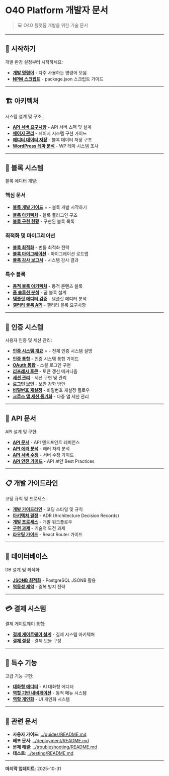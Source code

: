 # O4O Platform 개발자 문서

> 💻 O4O 플랫폼 개발을 위한 기술 문서

---

## 🚀 시작하기

개발 환경 설정부터 시작하세요:

- **[개발 명령어](./getting-started/development-commands.md)** - 자주 사용하는 명령어 모음
- **[NPM 스크립트](./getting-started/npm-scripts.md)** - package.json 스크립트 가이드

---

## 🏗️ 아키텍처

시스템 설계 및 구조:

- **[API 서버 요구사항](./architecture/api-server-requirements.md)** - API 서버 스펙 및 설계
- **[페이지 관리](./architecture/page-management.md)** - 페이지 시스템 구현 가이드
- **[에디터 데이터 저장](./architecture/editor-data-storage.md)** - 블록 데이터 저장 구조
- **[WordPress 테마 분석](./architecture/wordpress-theme-analysis.md)** - WP 테마 시스템 조사

---

## 🧩 블록 시스템

블록 에디터 개발:

### 핵심 문서
- **[블록 개발 가이드](./blocks/blocks-development.md)** ⭐ - 블록 개발 시작하기
- **[블록 아키텍처](./blocks/block-architecture.md)** - 블록 플러그인 구조
- **[블록 구현 현황](./blocks/block-implementation-status.md)** - 구현된 블록 목록

### 최적화 및 마이그레이션
- **[블록 최적화](./blocks/block-optimization.md)** - 번들 최적화 전략
- **[블록 마이그레이션](./blocks/block-migration-roadmap.md)** - 마이그레이션 로드맵
- **[블록 감사 보고서](./blocks/block-audit-report.md)** - 시스템 감사 결과

### 특수 블록
- **[동적 블록 아키텍처](./blocks/dynamic-blocks-architecture.md)** - 동적 콘텐츠 블록
- **[폼 솔루션 분석](./blocks/form-solution-analysis.md)** - 폼 블록 설계
- **[템플릿 에디터 검증](./blocks/template-editor-verification.md)** - 템플릿 에디터 분석
- **[갤러리 블록 API](./blocks/gallery-block-api.md)** - 갤러리 블록 요구사항

---

## 🔐 인증 시스템

사용자 인증 및 세션 관리:

- **[인증 시스템 개요](./authentication/README.md)** ⭐ - 전체 인증 시스템 설명
- **[인증 통합](./authentication/authentication-integration.md)** - 인증 시스템 통합 가이드
- **[OAuth 통합](./authentication/oauth-integration.md)** - 소셜 로그인 구현
- **[리프레시 토큰](./authentication/refresh-token.md)** - 토큰 갱신 메커니즘
- **[세션 관리](./authentication/session-management.md)** - 세션 구현 및 관리
- **[로그인 보안](./authentication/login-security.md)** - 보안 강화 방안
- **[비밀번호 재설정](./authentication/password-reset.md)** - 비밀번호 재설정 플로우
- **[크로스 앱 세션 동기화](./authentication/cross-app-session-sync.md)** - 다중 앱 세션 관리

---

## 🔌 API 문서

API 설계 및 구현:

- **[API 문서](./api/api-documentation.md)** - API 엔드포인트 레퍼런스
- **[API 에러 분석](./api/api-error-analysis.md)** - 에러 처리 분석
- **[API 서버 수정](./api/api-server-fix.md)** - 서버 수정 가이드
- **[API 안전 가이드](./api/api-safety-guide.md)** - API 보안 Best Practices

---

## 📋 개발 가이드라인

코딩 규칙 및 프로세스:

- **[개발 가이드라인](./guidelines/development-guidelines.md)** - 코딩 스타일 및 규칙
- **[아키텍처 결정](./guidelines/architecture-decisions.md)** - ADR (Architecture Decision Records)
- **[개발 프로세스](./guidelines/development-process.md)** - 개발 워크플로우
- **[구현 과제](./guidelines/implementation-challenges.md)** - 기술적 도전 과제
- **[라우팅 가이드](./guidelines/routing-guide.md)** - React Router 가이드

---

## 💾 데이터베이스

DB 설계 및 최적화:

- **[JSONB 최적화](./database/jsonb-optimization.md)** - PostgreSQL JSONB 활용
- **[멱등성 제약](./database/idempotency-constraint.md)** - 중복 방지 전략

---

## 💳 결제 시스템

결제 게이트웨이 통합:

- **[결제 게이트웨이 설계](./payment/payment-gateway-design.md)** - 결제 시스템 아키텍처
- **[결제 설정](./payment/payment-setup.md)** - 결제 모듈 구성

---

## 🎯 특수 기능

고급 기능 구현:

- **[대화형 에디터](./specialized/conversational-editor.md)** - AI 대화형 에디터
- **[역할 기반 네비게이션](./specialized/role-based-navigation.md)** - 동적 메뉴 시스템
- **[역할 개인화](./specialized/role-personalization.md)** - UI 개인화 시스템

---

## 🔗 관련 문서

- **사용자 가이드**: [../guides/README.md](../guides/README.md)
- **배포 문서**: [../deployment/README.md](../deployment/README.md)
- **문제 해결**: [../troubleshooting/README.md](../troubleshooting/README.md)
- **테스트**: [../testing/README.md](../testing/README.md)

---

**마지막 업데이트**: 2025-10-31
